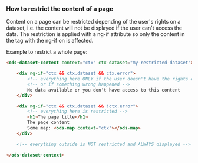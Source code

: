 ### How to restrict the content of a page

Content on a page can be restricted depending of the user's rights on a dataset, i.e. the content will not be displayed if the user can't access the data.
The restriction is applied with a ng-if attribute so only the content in the tag with the ng-if on is affected.

Example to restrict a whole page:

```html
<ods-dataset-context context="ctx" ctx-dataset="my-restricted-dataset">

    <div ng-if="ctx && ctx.dataset && ctx.error">
        <!-- everything here ONLY if the user doesn't have the rights on the dataset -->
        <!-- or if something wrong happened -->
        No data available or you don't have access to this content
    </div>

    <div ng-if="ctx && ctx.dataset && !ctx.error">
        <!-- everything here is restricted -->
        <h1>The page title</h1>
        The page content
        Some map: <ods-map context="ctx"></ods-map>
    </div>

    <!-- everything outside is NOT restricted and ALWAYS displayed -->

</ods-dataset-context>
```